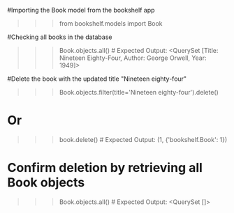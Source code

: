 #Importing the Book model from the bookshelf app
>>> from bookshelf.models import Book

#Checking all books in the database
>>> Book.objects.all()
    # Expected Output: <QuerySet [Title: Nineteen Eighty-Four, Author: George Orwell, Year: 1949]>

#Delete the book with the updated title "Nineteen eighty-four"
>>> Book.objects.filter(title='Nineteen eighty-four').delete()
# Or
>>> book.delete()
    # Expected Output: (1, {'bookshelf.Book': 1})

# Confirm deletion by retrieving all Book objects
>>> Book.objects.all()
    # Expected Output: <QuerySet []>
